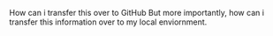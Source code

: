 How can i transfer this over to GitHub
But more importantly, how can i transfer this information over to my local enviornment.
